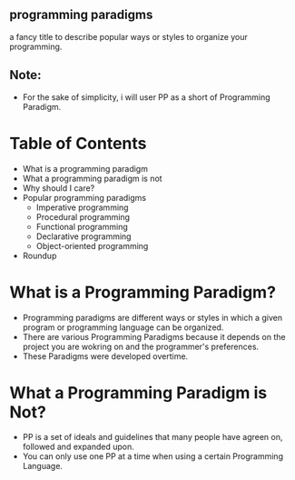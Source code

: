 ## programming paradigms
a fancy title to describe popular ways or styles to organize your programming.

## Note:
- For the sake of simplicity, i will user PP as a short of Programming Paradigm.

# Table of Contents
- What is a programming paradigm
- What a programming paradigm is not
- Why should I care?
- Popular programming paradigms
  - Imperative programming
  - Procedural programming
  - Functional programming
  - Declarative programming
  - Object-oriented programming
- Roundup
  
# What is a Programming Paradigm?
- Programming paradigms are different ways or styles in which a given program or programming language can be organized.
- There are various Programming Paradigms because it depends on the project you are wokring on and the programmer's preferences.
- These Paradigms were developed overtime.

  
# What a Programming Paradigm is Not?
- PP is a set of ideals and guidelines that many people have agreen on, followed and expanded upon.
- You can only use one PP at a time when using a certain Programming Language.
